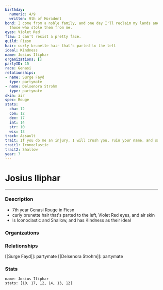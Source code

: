 ```yaml
---
birthday:
  numeric: 4/9
  written: 9th of Moradent
bond: I come from a noble family, and one day I'll reclaim my lands and title from
  those who stole them from me.
eyes: Violet Red
flaw: I can't resist a pretty face.
guild: Fiesn
hair: curly brunette hair that's parted to the left
ideal: Kindness
name: Josius Iliphar
organizations: []
partyID: 15
race: Genasi
relationships:
- name: Surge Fayd
  type: partymate
- name: Delsenora Strohm
  type: partymate
skin: air
spec: Rouge
stats:
  cha: 12
  con: 12
  dex: 17
  int: 14
  str: 10
  wis: 13
track: Assault
trait: If you do me an injury, I will crush you, ruin your name, and salt your fields.
trait1: Iconoclastic
trait2: Shallow
year: 7
---
```

# Josius Iliphar
---
### Description
- 7th year Genasi Rouge in Fiesn
- curly brunette hair that's parted to the left, Violet Red eyes, and air skin
- Is Iconoclastic and Shallow, and has Kindness as their ideal

### Organizations
### Relationships
[[Surge Fayd]]: partymate
[[Delsenora Strohm]]: partymate
### Stats
```statblock
name: Josius Iliphar
stats: [10, 17, 12, 14, 13, 12]
```